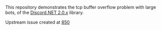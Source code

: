 This repository demonstrates the tcp buffer overflow problem with large bots, of the [Discord.NET 2.0.x](https://github.com/RogueException/Discord.Net) library.

Upstream issue created at [850](https://github.com/RogueException/Discord.Net/issues/850)

